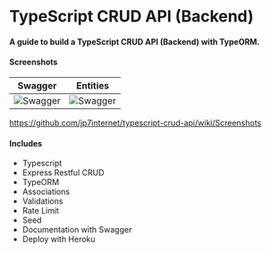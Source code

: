 # TypeScript CRUD API (Backend)

#### A guide to build a TypeScript CRUD API (Backend) with TypeORM.

#### Screenshots

| Swagger | Entities |
| ------------- | ------------- |
| ![Swagger](https://github.com/jp7internet/typescript-crud-api/wiki/images/swagger.png) | ![Swagger](https://github.com/jp7internet/typescript-crud-api/wiki/images/entities.png) |

https://github.com/jp7internet/typescript-crud-api/wiki/Screenshots

#### Includes

* Typescript
* Express Restful CRUD
* TypeORM
* Associations
* Validations
* Rate Limit
* Seed
* Documentation with Swagger
* Deploy with Heroku
